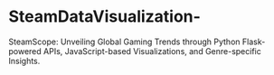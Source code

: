 # SteamDataVisualization-
 SteamScope: Unveiling Global Gaming Trends through Python Flask-powered APIs, JavaScript-based Visualizations, and Genre-specific Insights.
